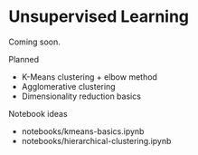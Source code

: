 # Unsupervised Learning

Coming soon.

Planned
- K-Means clustering + elbow method
- Agglomerative clustering
- Dimensionality reduction basics

Notebook ideas
- notebooks/kmeans-basics.ipynb
- notebooks/hierarchical-clustering.ipynb
